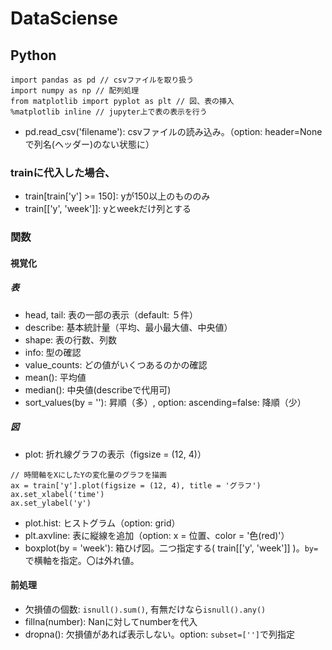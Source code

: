 # DataSciense

## Python

```python=
import pandas as pd // csvファイルを取り扱う
import numpy as np // 配列処理
from matplotlib import pyplot as plt // 図、表の挿入
%matplotlib inline // jupyter上で表の表示を行う
```

- pd.read_csv('filename'): csvファイルの読み込み。（option: header=Noneで列名(ヘッダー)のない状態に）

### trainに代入した場合、

- train[train['y'] >= 150]: yが150以上のもののみ
- train[['y', 'week']]: yとweekだけ列とする

### 関数

#### 視覚化

##### 表

- head, tail: 表の一部の表示（default: ５件）
- describe: 基本統計量（平均、最小最大値、中央値）
- shape: 表の行数、列数
- info: 型の確認
- value_counts: どの値がいくつあるのかの確認
- mean(): 平均値
- median(): 中央値(describeで代用可)
- sort_values(by = ''): 昇順（多）, option: ascending=false: 降順（少）

##### 図

- plot: 折れ線グラフの表示（figsize = (12, 4)）

```python=
// 時間軸をXにしたYの変化量のグラフを描画
ax = train['y'].plot(figsize = (12, 4), title = 'グラフ')
ax.set_xlabel('time')
ax.set_ylabel('y')
```

- plot.hist: ヒストグラム（option: grid）
- plt.axvline: 表に縦線を追加（option: x = 位置、color = '色(red)'）
- boxplot(by = 'week'): 箱ひげ図。二つ指定する( train[['y', 'week']] )。`by=`で横軸を指定。〇は外れ値。

#### 前処理

- 欠損値の個数: `isnull().sum()`, 有無だけなら`isnull().any()`
- fillna(number): Nanに対してnumberを代入
- dropna(): 欠損値があれば表示しない。option: `subset=['']`で列指定
